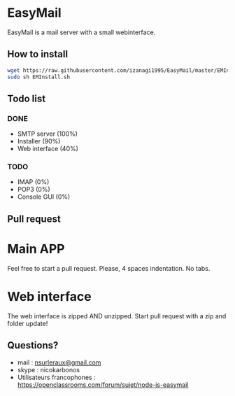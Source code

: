 # EasyMail

EasyMail is a mail server with a small webinterface.

## How to install
````bash
wget https://raw.githubusercontent.com/izanagi1995/EasyMail/master/EMInstall.sh
sudo sh EMInstall.sh
````

## Todo list
### DONE
- SMTP server (100%)
- Installer (90%)
- Web interface (40%)
### TODO
- IMAP (0%)
- POP3 (0%)
- Console GUI (0%)

## Pull request
# Main APP
Feel free to start a pull request. Please, 4 spaces indentation. No tabs.
# Web interface
The web interface is zipped AND unzipped. Start pull request with a zip and folder update!

## Questions?
- mail : nsurleraux@gmail.com
- skype : nicokarbonos
- Utilisateurs francophones : https://openclassrooms.com/forum/sujet/node-js-easymail
